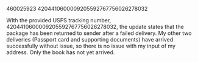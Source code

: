 460025923
4204410600009205592767756026278032

WIth the provided USPS tracking number, 4204410600009205592767756026278032, the update states that the package has been returned to sender after a failed delivery. My other two deliveries (Passport card and supporting documents) have arrived successfully without issue, so there is no issue with my input of my address. Only the book has not yet arrived.